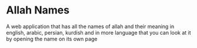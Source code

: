 # Allah Names

A web application that has all the names of allah and their meaning in english, arabic, persian, kurdish and in more language that you can look at it by opening the name on its own page
